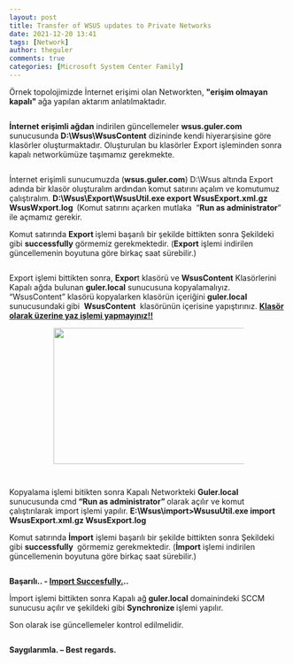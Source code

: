 ```yaml
---
layout: post
title: Transfer of WSUS updates to Private Networks
date: 2021-12-20 13:41
tags: [Network]
author: theguler
comments: true
categories: [Microsoft System Center Family]
---
```

<!-- wp:paragraph -->
<p>Örnek topolojimizde İnternet erişimi olan Networkten, <strong>"erişim olmayan kapalı" </strong>ağa yapılan aktarım anlatılmaktadır.</p>
<!-- /wp:paragraph -->

<!-- wp:image {"id":681,"sizeSlug":"large","linkDestination":"none","className":"is-resized"} -->
<figure class="wp-block-image size-large is-resized"><img src="https://theguler.wordpress.com/wp-content/uploads/2021/12/1-1.png?w=466" alt="" class="wp-image-681" /></figure>
<!-- /wp:image -->

<!-- wp:paragraph -->
<p><strong>İnternet erişimli ağdan</strong> indirilen güncellemeler <strong>wsus.guler.com</strong> sunucusunda <strong>D:\Wsus\WsusContent</strong> dizininde kendi hiyerarşisine göre klasörler oluşturmaktadır. Oluşturulan bu klasörler Export işleminden sonra kapalı networkümüze taşımamız gerekmekte.</p>
<!-- /wp:paragraph -->

<!-- wp:image {"id":684,"sizeSlug":"large","linkDestination":"none","className":"is-resized"} -->
<figure class="wp-block-image size-large is-resized"><img src="https://theguler.wordpress.com/wp-content/uploads/2021/12/2.jpg?w=907" alt="" class="wp-image-684" /></figure>
<!-- /wp:image -->

<!-- wp:paragraph -->
<p>İnternet erişimli sunucumuzda (<strong>wsus.guler.com</strong>) D:\Wsus altında Export adında bir klasör oluşturalım ardından komut satırını açalım ve komutumuz çalıştıralım. <strong>D:\Wsus\Export\WsusUtil.exe export WsusExport.xml.gz WsusWxport.log &nbsp;</strong>(Komut satırını açarken mutlaka &nbsp;“<strong>Run as administrator</strong>” ile açmamız gerekir.</p>
<!-- /wp:paragraph -->

<!-- wp:paragraph -->
<p>Komut satırında <strong>Export </strong>işlemi başarılı bir şekilde bittikten sonra Şekildeki gibi <strong>successfully</strong> görmemiz gerekmektedir. (<strong>Export</strong> işlemi indirilen güncellemenin boyutuna göre birkaç saat sürebilir.)</p>
<!-- /wp:paragraph -->

<!-- wp:image {"id":686,"sizeSlug":"large","linkDestination":"none","className":"is-resized"} -->
<figure class="wp-block-image size-large is-resized"><img src="https://theguler.wordpress.com/wp-content/uploads/2021/12/3.jpg?w=676" alt="" class="wp-image-686" /></figure>
<!-- /wp:image -->

<!-- wp:paragraph -->
<p>Export işlemi bittikten sonra, <strong>Expor</strong>t klasörü ve <strong>WsusContent</strong> Klasörlerini Kapalı ağda bulunan <strong>guler.local</strong> sunucusuna kopyalamalıyız. “WsusContent” klasörü kopyalarken klasörün içeriğini <strong>guler.local </strong>sunucusundaki<strong> </strong>gibi&nbsp; <strong>WsusContent</strong> &nbsp;klasörünün içerisine yapıştırınız. <strong><span style="text-decoration:underline">Klasör olarak üzerine yaz işlemi yapmayınız!!</span></strong></p>
<!-- /wp:paragraph -->

<!-- wp:gallery {"linkTo":"none"} -->
<figure class="wp-block-gallery has-nested-images columns-default is-cropped"><!-- wp:image {"id":689,"width":486,"height":246,"sizeSlug":"large","linkDestination":"none"} -->
<figure class="wp-block-image size-large is-resized"><img src="https://theguler.wordpress.com/wp-content/uploads/2021/12/4.jpg?w=545" alt="" class="wp-image-689" style="width:486px;height:246px" /></figure>
<!-- /wp:image -->

<!-- wp:image {"id":690,"sizeSlug":"large","linkDestination":"none"} -->
<figure class="wp-block-image size-large"><img src="https://theguler.wordpress.com/wp-content/uploads/2021/12/5.jpg?w=483" alt="" class="wp-image-690" /></figure>
<!-- /wp:image --></figure>
<!-- /wp:gallery -->

<!-- wp:image {"id":692,"sizeSlug":"large","linkDestination":"none","className":"is-resized"} -->
<figure class="wp-block-image size-large is-resized"><img src="https://theguler.wordpress.com/wp-content/uploads/2021/12/6.jpg?w=897" alt="" class="wp-image-692" /></figure>
<!-- /wp:image -->

<!-- wp:paragraph -->
<p>Kopyalama işlemi bitikten sonra Kapalı Networkteki <strong>Guler.local </strong>sunucusunda cmd<strong> “Run as administrator” </strong>olarak açılır ve komut çalıştırılarak import işlemi yapılır. <strong>E:\Wsus\import&gt;WsusuUtil.exe import WsusExport.xml.gz WsusExport.log</strong></p>
<!-- /wp:paragraph -->

<!-- wp:paragraph -->
<p>Komut satırında <strong>İmport</strong> işlemi başarılı bir şekilde bittikten sonra Şekildeki gibi <strong>successfully </strong>&nbsp;görmemiz gerekmektedir. (<strong>İmport</strong> işlemi indirilen güncellemenin boyutuna göre birkaç saat sürebilir.)</p>
<!-- /wp:paragraph -->

<!-- wp:image {"id":694,"sizeSlug":"large","linkDestination":"none","className":"is-resized"} -->
<figure class="wp-block-image size-large is-resized"><img src="https://theguler.wordpress.com/wp-content/uploads/2021/12/7.jpg?w=672" alt="" class="wp-image-694" /></figure>
<!-- /wp:image -->

<!-- wp:paragraph -->
<p><strong>Başarılı.. - <span style="font-weight:bold;text-decoration:underline">Import Succesfully.</span><b>..</b></strong></p>
<!-- /wp:paragraph -->

<!-- wp:paragraph -->
<p>İmport işlemi bittikten sonra Kapalı ağ<strong> guler.local</strong> domainindeki SCCM sunucusu açılır ve şekildeki gibi <strong>Synchronize </strong>işlemi yapılır.</p>
<!-- /wp:paragraph -->

<!-- wp:paragraph -->
<p>Son olarak ise güncellemeler kontrol edilmelidir.</p>
<!-- /wp:paragraph -->

<!-- wp:image {"id":698,"sizeSlug":"large","linkDestination":"none","className":"is-resized"} -->
<figure class="wp-block-image size-large is-resized"><img src="https://theguler.wordpress.com/wp-content/uploads/2021/12/8-1.jpg?w=1024" alt="" class="wp-image-698" /></figure>
<!-- /wp:image -->

<!-- wp:paragraph -->
<p><strong>Saygılarımla. – Best regards.</strong></p>
<!-- /wp:paragraph -->

<!-- wp:paragraph -->
<p></p>
<!-- /wp:paragraph -->
